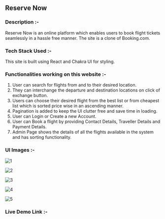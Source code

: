 ## Reserve Now

### Description :-
Reserve Now is an online platform which enables users to book flight tickets seamlessly in a hassle free manner.
The site is a clone of Booking.com.

### Tech Stack Used :-
This site is built using React and Chakra UI for styling.

### Functionalities working on this website :-
1. User can search for flights from and to their desired location.
2. They can interchange the departure and destination locations on click of exchange button.
3. Users can choose their desired flight from the best list or from cheapest list which is sorted price wise in an ascending manner.
4. Pagination is added to keep the UI clutter free and save time in loading.
5. User can Login or Create a new Account.
6. User can Book a flight by providing Contact Details, Traveller Details and Payment Details.
7. Admin Page shows the details of all the flights available in the system and has sorting functionality.

### UI Images :-
![1](https://user-images.githubusercontent.com/118278010/229357547-2b4c4e91-c49c-41fd-b819-6d63ff16e401.png)

![2](https://user-images.githubusercontent.com/118278010/229357561-230ed325-6302-42df-90d5-59f6e847f1d1.png)

![3](https://user-images.githubusercontent.com/118278010/229357586-a48f3c44-37eb-45dd-bc3b-0bbeb72a6afb.png)

![4](https://user-images.githubusercontent.com/118278010/229357626-b2d3fd43-96d9-447b-b31b-ea18c51e6682.png)

![5](https://user-images.githubusercontent.com/118278010/229357661-31b0297a-9928-49ca-9332-e22304368937.png)

### Live Demo Link :-



